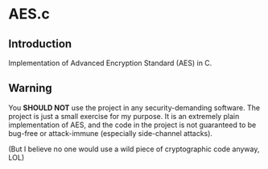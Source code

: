 # AES.c
## Introduction
Implementation of Advanced Encryption Standard (AES) in C.

## Warning
You **SHOULD NOT** use the project in any security-demanding software.
The project is just a small exercise for my purpose. It is an extremely plain implementation of AES, and the code in the project is not guaranteed to be bug-free or attack-immune (especially side-channel attacks).

(But I believe no one would use a wild piece of cryptographic code anyway, LOL)
